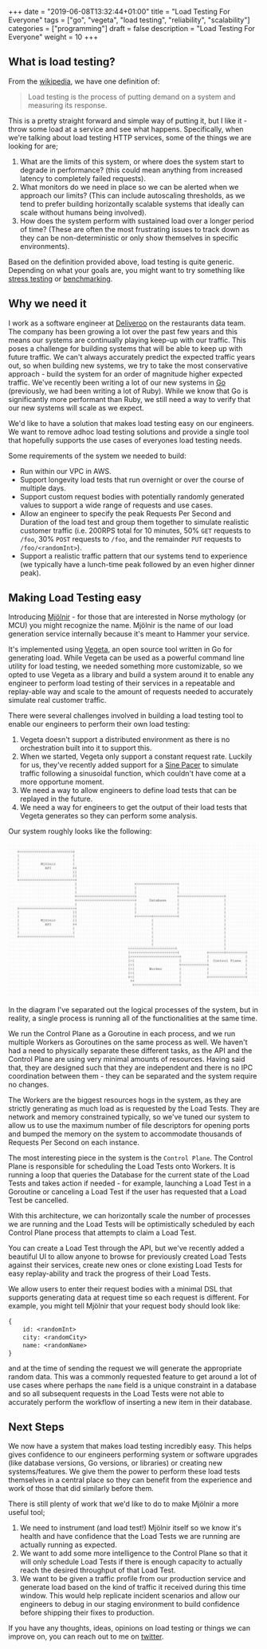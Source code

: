 +++
date = "2019-06-08T13:32:44+01:00"
title = "Load Testing For Everyone"
tags = ["go", "vegeta", "load testing", "reliability", "scalability"]
categories = ["programming"]
draft = false
description = "Load Testing For Everyone"
weight = 10
+++

## What is load testing?
From the [wikipedia](https://en.wikipedia.org/wiki/Load_testing), we have one definition of:

> Load testing is the process of putting demand on a system and
> measuring its response.

This is a pretty straight forward and simple way of putting it, but I like it - throw some load at a service and see what happens. Specifically, when we're talking about load testing HTTP services, some of the things we are looking for are;

1. What are the limits of this system, or where does the system start to degrade in performance? (this could mean anything from increased latency to completely failed requests).
2. What monitors do we need in place so we can be alerted when we approach our limits? (This can include autoscaling thresholds, as we tend to prefer building horizontally scalable systems that ideally can scale without humans being involved).
3. How does the system perform with sustained load over a longer period of time? (These are often the most frustrating issues to track down as they can be non-deterministic or only show themselves in specific environments).

Based on the definition provided above, load testing is quite generic. Depending on what your goals are, you might want to try something like [stress testing](https://www.guru99.com/stress-testing-tutorial.html) or [benchmarking](https://www.guru99.com/benchmark-testing.html). 

## Why we need it

I work as a software engineer at [Deliveroo](https://deliveroo.co.uk/) on the restaurants data team. The company has been growing a lot over the past few years and this means our systems are continually playing keep-up with our traffic. This poses a challenge for building systems that will be able to keep up with future traffic. We can't always accurately predict the expected traffic years out, so when building new systems, we try to take the most conservative approach - build the system for an order of magnitude higher expected traffic. We've recently been writing a lot of our new systems in [Go](https://golang.org/) (previously, we had been writing a lot of Ruby). While we know that Go is significantly more performant than Ruby, we still need a way to verify that our new systems will scale as we expect. 

We'd like to have a solution that makes load testing easy on our engineers. We want to remove adhoc load testing solutions and provide a single tool that hopefully supports the use cases of everyones load testing needs.

Some requirements of the system we needed to build:
* Run within our VPC in AWS.
* Support longevity load tests that run overnight or over the course of multiple days.
* Support custom request bodies with potentially randomly generated values to support a wide range of requests and use cases.
* Allow an engineer to specify the peak Requests Per Second and Duration of the load test and group them together to simulate realistic customer traffic (i.e. 200RPS total for 10 minutes, 50% `GET` requests to `/foo`, 30% `POST` requests to `/foo`, and the remainder `PUT` requests to `/foo/<randomInt>`).
* Support a realistic traffic pattern that our systems tend to experience (we typically have a lunch-time peak followed by an even higher dinner peak).

## Making Load Testing easy

Introducing [Mjölnir](https://en.wikipedia.org/wiki/Mj%C3%B6lnir) - for those that are interested in Norse mythology (or MCU) you might recognize the name. Mjölnir is the name of our load generation service internally because it's meant to Hammer your service. 

It's implemented using [Vegeta](https://github.com/tsenart/vegeta), an open source tool written in Go for generating load. While Vegeta can be used as a powerful command line utility for load testing, we needed something more customizable, so we opted to use Vegeta as a library and build a system around it to enable any engineer to perform load testing of their services in a repeatable and replay-able way and scale to the amount of requests needed to accurately simulate real customer traffic.

There were several challenges involved in building a load testing tool to enable our engineers to perform their own load testing:
1. Vegeta doesn't support a distributed environment as there is no orchestration built into it to support this. 
2. When we started, Vegeta only support a constant request rate. Luckily for us, they've recently added support for a [Sine Pacer](https://github.com/tsenart/vegeta/pull/400) to simulate traffic following a sinusoidal function, which couldn't have come at a more opportune moment.
3. We need a way to allow engineers to define load tests that can be replayed in the future.
4. We need a way for engineers to get the output of their load tests that Vegeta generates so they can perform some analysis.

Our system roughly looks like the following:

![Architecture](/img/mjolnir.png)

In the diagram I've separated out the logical processes of the system, but in reality, a single process is running all of the functionalities at the same time. 

We run the Control Plane as a Goroutine in each process, and we run multiple Workers as Goroutines on the same process as well. We haven't had a need to physically separate these different tasks, as the API and the Control Plane are using very minimal amounts of resources. Having said that, they are designed such that they are independent and there is no IPC coordination between them - they can be separated and the system require no changes.

The Workers are the biggest resources hogs in the system, as they are strictly generating as much load as is requested by the Load Tests. They are network and memory constrained typically, so we've tuned our system to allow us to use the maximum number of file descriptors for opening ports and bumped the memory on the system to accommodate thousands of Requests Per Second on each instance. 

The most interesting piece in the system is the `Control Plane`. The Control Plane is responsible for scheduling the Load Tests onto Workers. It is running a loop that queries the Database for the current state of the Load Tests and takes action if needed - for example, launching a Load Test in a Goroutine or canceling a Load Test if the user has requested that a Load Test be cancelled. 

With this architecture, we can horizontally scale the number of processes we are running and the Load Tests will be optimistically scheduled by each Control Plane process that attempts to claim a Load Test.

You can create a Load Test through the API, but we've recently added a beautiful UI to allow anyone to browse for previously created Load Tests against their services, create new ones or clone existing Load Tests for easy replay-ability and track the progress of their Load Tests.

We allow users to enter their request bodies with a minimal DSL that supports generating data at request time so each request is different. For example, you might tell Mjölnir that your request body should look like:

```
{
    id: <randomInt>
    city: <randomCity>
    name: <randomName>
}
```

and at the time of sending the request we will generate the appropriate random data. This was a commonly requested feature to get around a lot of use cases where perhaps the `name` field is a unique constraint in a database and so all subsequent requests in the Load Tests were not able to accurately perform the workflow of inserting a new item in their database.


## Next Steps

We now have a system that makes load testing incredibly easy. This helps gives confidence to our engineers performing system or software upgrades (like database versions, Go versions, or libraries) or creating new systems/features. We give them the power to perform these load tests themselves in a central place so they can benefit from the experience and work of those that did similarly before them.

There is still plenty of work that we'd like to do to make Mjölnir a more useful tool;

 1. We need to instrument (and load test!) Mjölnir itself so we know it's health and have confidence that the Load Tests we are running are actually running as expected.
 2. We want to add some more intelligence to the Control Plane so that it will only schedule Load Tests if there is enough capacity to actually reach the desired throughput of that Load Test.
 3. We want to be given a traffic profile from our production service and generate load based on the kind of traffic it received during this time window. This would help replicate incident scenarios and allow our engineers to debug in our staging environment to build confidence before shipping their fixes to production. 

If you have any thoughts, ideas, opinions on load testing or things we can improve on, you can reach out to me on [twitter](https://twitter.com/mitchfriedman5).
